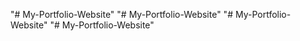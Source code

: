 "# My-Portfolio-Website" 
"# My-Portfolio-Website" 
"# My-Portfolio-Website" 
"# My-Portfolio-Website" 
